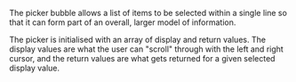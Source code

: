 The picker bubble allows a list of items to be selected within a single line so that it can form part of an overall, larger model of information.

The picker is initialised with an array of display and return values. The display values are what the user can "scroll" through with the left and right cursor, and the return values are what gets returned for a given selected display value.
